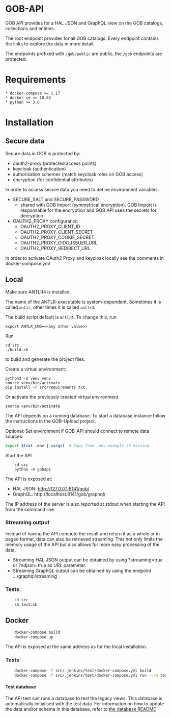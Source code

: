 # GOB-API

GOB API provides for a HAL JSON and GraphQL view on the GOB catalogs, collections and entities.

The root endpoint provides for all GOB catalogs.
Every endpoint contains the links to explore the data in more detail.

The endpoints prefixed with `/gob/public` are public, the `/gob` endpoints are protected.

# Requirements

    * docker-compose >= 1.17
    * docker ce >= 18.03
    * python >= 3.6
    
# Installation

## Secure data

Secure data in GOB is protected by:
- oauth2-proxy (protected access points)
- keycloak (authentication)
- authorisation schemes (match keycloak roles on GOB access)
- encryption (for confidential attributes)

In order to access secure data you need to define environment variables:
- SECURE_SALT and SECURE_PASSWORD
  - shared with GOB Import (symmetrical encryption).
    GOB Import is responsable for the encryption and GOB API uses the secrets for decryption
- OAUTH2_PROXY configuration
  - OAUTH2_PROXY_CLIENT_ID
  - OAUTH2_PROXY_CLIENT_SECRET
  - OAUTH2_PROXY_COOKIE_SECRET
  - OAUTH2_PROXY_OIDC_ISSUER_URL
  - OAUTH2_PROXY_REDIRECT_URL
  
In order to activate OAuth2 Proxy and keycloak locally see the comments in docker-compose.yml

## Local

Make sure ANTLR4 is installed.

The name of the ANTLR-executable is system-dependent. Sometimes it is called
```antlr```, other times it is called ```antlr4```.

The build script default is ```antlr4```. To change this, run

    export ANTLR_CMD=<<any other value>>

Run

    cd src
    ./build.sh
    
to build and generate the project files.

Create a virtual environment:

    python3 -m venv venv
    source venv/bin/activate
    pip install -r src/requirements.txt
    
Or activate the previously created virtual environment

    source venv/bin/activate

The API depends on a running database.
To start a database instance follow the instructions in the GOB-Upload project.

Optional: Set environment if GOB-API should connect to remote data sources:

```bash
export $(cat .env | xargs)  # Copy from .env.example if missing
```

Start the API

```
    cd src
    python -m gobapi
```

The API is exposed at:
- HAL JSON: http://127.0.0.1:8141/gob/
- GraphQL: http://localhost:8141/gob/graphql/

The IP address of the server is also reported at stdout when starting the API from the command line

### Streaming output

Instead of having the API compute the result and return it as a whole or in paged format,
data can also be retrieved streaming. This not only limits the memory usage of the API
but also allows for more easy processing of the data.

- Streaming HAL JSON output can be obtained by using ?streaming=true or ?ndjson=true as URL parameter.
- Streaming GraphQL output can be obtained by using the endpoint .../graphql/streaming

### Tests

```bash
    cd src
    sh test.sh
```

## Docker

```bash
    docker-compose build
    docker-compose up
```

The API is exposed at the same address as for the local installation.

### Tests

```bash
    docker-compose -f src/.jenkins/test/docker-compose.yml build
    docker-compose -f src/.jenkins/test/docker-compose.yml run --rm test
```

#### Test database
The API test suit runs a database to test the legacy views. This database is automatically initialised with the test
data.
For information on how to update the data and/or schema in this database, refer to [the database README](src/.jenkins/test/database/README.md)
